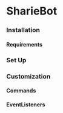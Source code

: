 # SharieBot

### Installation
#### Requirements

### Set Up

### Customization

#### Commands

#### EventListeners
